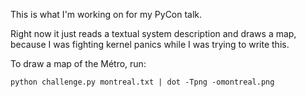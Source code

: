 This is what I'm working on for my PyCon talk.

Right now it just reads a textual system description and draws a map,
because I was fighting kernel panics while I was trying to write this.

To draw a map of the Métro, run:

    python challenge.py montreal.txt | dot -Tpng -omontreal.png
